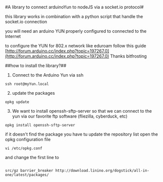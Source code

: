 #A library to connect arduinoYun to nodeJS via a socket.io protocol#

this library works in combination with a python script that handle the socket.io connection

you will need an arduino YUN properly configured to connected to the Internet
	
	
to configure the YUN for 802.x network like eduroam follow this guide 	[http://forum.arduino.cc/index.php?topic=197267.0](http://forum.arduino.cc/index.php?topic=197267.0)
Thanks bitfrosting
	 

##how to install the library?##

1. Connect to the Arduino Yun via ssh

```
ssh root@myYun.local
```
2. update the packages
```
opkg update
```
3. We want to install openssh-sftp-server so that we can connect to the yun via our favorite ftp software (fliezilla, cyberduck, etc) 
 
 ```
 opkg install openssh-sftp-server
 ```
 
 if it doesn't find the package you have tu update the repository list
 open the opkg configuration file
 
 ```
 vi /etc/opkg.conf
 ```
 and change the first line to
 ```
 
 src/gz barrier_breaker http://download.linino.org/dogstick/all-in-one/latest/packages/
 ```
 
 
 
